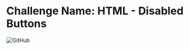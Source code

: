 # Challenge Name: HTML - Disabled Buttons

![GitHub](https://img.shields.io/badge/date-13.07.2021-brightgreen)
